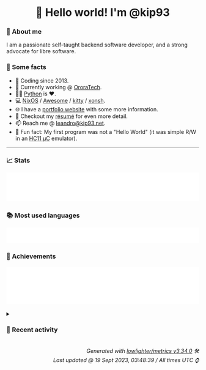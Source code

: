 <!-- README template, populated using this action:
     https://github.com/kip93/kip93/blob/main/.github/workflows/readme.yml. -->

<h1 align="center">👋 Hello world! I'm @kip93</h1> <!-- LOGIN => username -->

### 👤 About me

I am a passionate self-taught backend software developer, and a strong advocate for libre software.


### 💬 Some facts

* 📅 Coding since 2013.
* 💼 Currently working @ [OroraTech](https://ororatech.com/).
* 👨‍💻 [Python](https://github.com/search?q=user%3Akip93&l=python) is ❤️. <!-- LOGIN => username -->
* 💻 [NixOS](https://github.com/NixOS/) /
     [Awesome](https://github.com/awesomeWM/) /
     [kitty](https://github.com/kovidgoyal/kitty/) /
     [xonsh](https://github.com/xonsh/).
* 🌐 I have a [portfolio website](https://kip93.net/) with some more information.
* 📝 Checkout my [résumé](https://kip93.net/resume/) for even more detail.
* 📫 Reach me @ [leandro@kip93.net](mailto:leandro@kip93.net).
* 🎲 Fun fact: My first program was not a "Hello World" (it was simple R/W in an [HC11 µC](https://en.wikipedia.org/wiki/68HC11) emulator).


-----------------------------------------------------------------------------------------------------------------------


### 📈 Stats

![](./stats.svg)


### 📚 Most used languages <!-- by percentage, in decreasing order -->

![](./languages.svg)


### 🏅 Achievements

![](./achievements.svg)


<details> <!-- Last activity -->
<!-- Almost verbatim copy of https://github.com/lowlighter/metrics/blob/latest/source/templates/markdown/partials/activity.ejs, but restructured to be foldable. -->
<summary><h3>📰 Recent activity</h3></summary>

* ➡️ Pushed 3657 commits in [OroraTech/nixpkgs](https://github.com/OroraTech/nixpkgs) on branch `feature/pkgs-native`
  * [#c9cc427](https://github.com/OroraTech/nixpkgs/commit/c9cc427) Merge pull request #254475 from figsoda/unimap

unimap: init at 0.6.0
  * [#e74d1c1](https://github.com/OroraTech/nixpkgs/commit/e74d1c1) Merge pull request #254468 from figsoda/esbuild-config

esbuild-config: init at 1.0.1
  * [#d0d4b80](https://github.com/OroraTech/nixpkgs/commit/d0d4b80) Merge pull request #254466 from figsoda/symbol

symbolicator: init at 23.8.0
  * [#b79cb79](https://github.com/OroraTech/nixpkgs/commit/b79cb79) telepresence2: 2.6.4 -&gt; 2.15.1
  * [#87a9c68](https://github.com/OroraTech/nixpkgs/commit/87a9c68) Merge pull request #254933 from r-ryantm/auto-update/fluent-bit
  * [#e4c9667](https://github.com/OroraTech/nixpkgs/commit/e4c9667) Merge pull request #254490 from Vtec234/master

drat-trim: 2020-06-05 -&gt; 2023-05-22
  * [#ea36f70](https://github.com/OroraTech/nixpkgs/commit/ea36f70) Merge pull request #252499 from Lord-Valen/npm-terser

nodePackages.terser: use buildNpmPackage
  * [#3dea3fb](https://github.com/OroraTech/nixpkgs/commit/3dea3fb) Merge pull request #246336 from ORichterSec/libkcapi

libkcapi: init at 1.4.0
  * [#37ef14a](https://github.com/OroraTech/nixpkgs/commit/37ef14a) Merge pull request #254872 from nyanotech/asdf

ansible-lint: 6.18.0 -&gt; 6.19.0
  * [#02d381a](https://github.com/OroraTech/nixpkgs/commit/02d381a) Merge pull request #254881 from kashw2/scryer-prolog

scryer-prolog: 0.9.1 -&gt; 0.9.2
  * [#a61e23d](https://github.com/OroraTech/nixpkgs/commit/a61e23d) vimPlugins.sg-nvim: fix cargoHash
  * [#5082f1b](https://github.com/OroraTech/nixpkgs/commit/5082f1b) vimPlugins.nvim-treesitter: update grammars
  * [#1390654](https://github.com/OroraTech/nixpkgs/commit/1390654) Merge pull request #254691 from r-ryantm/auto-update/kubevpn

kubevpn: 1.1.36 -&gt; 1.2.0
  * [#cc8fbdf](https://github.com/OroraTech/nixpkgs/commit/cc8fbdf) Merge pull request #254857 from r-ryantm/auto-update/grafana-dash-n-grab

grafana-dash-n-grab: 0.4.5 -&gt; 0.5.0
  * [#7034f28](https://github.com/OroraTech/nixpkgs/commit/7034f28) vimPlugins: update
  * [#db1fb76](https://github.com/OroraTech/nixpkgs/commit/db1fb76) Merge pull request #254907 from MoritzBoehme/add-nvim-plugins

vimPlugins: add several plugins
  * [#a43c736](https://github.com/OroraTech/nixpkgs/commit/a43c736) path-of-building.data: 2.33.5 -&gt; 2.34.0

Diff: https://github.com/PathOfBuildingCommunity/PathOfBuilding/compare/v2.33.5...v2.34.0
  * [#5bfefdc](https://github.com/OroraTech/nixpkgs/commit/5bfefdc) yuzu: 1538 -&gt; 1557, yuzu-ea: 3838 -&gt; 3864
  * [#2c18b21](https://github.com/OroraTech/nixpkgs/commit/2c18b21) Merge pull request #254771 from SuperSandro2000/vim-plugins-cross

vimPlugins.vim-utils: execute check and doc generation in cross compi…
  * [#1940468](https://github.com/OroraTech/nixpkgs/commit/1940468) routinator: 0.12.1 -&gt; 0.12.2
  * *On 18 Sept 2023, 08:13:41*
* ➡️ Pushed 1826 commits in [OroraTech/nixpkgs](https://github.com/OroraTech/nixpkgs) on branch `master`
  * [#7034f28](https://github.com/OroraTech/nixpkgs/commit/7034f28) vimPlugins: update
  * [#db1fb76](https://github.com/OroraTech/nixpkgs/commit/db1fb76) Merge pull request #254907 from MoritzBoehme/add-nvim-plugins

vimPlugins: add several plugins
  * [#a43c736](https://github.com/OroraTech/nixpkgs/commit/a43c736) path-of-building.data: 2.33.5 -&gt; 2.34.0

Diff: https://github.com/PathOfBuildingCommunity/PathOfBuilding/compare/v2.33.5...v2.34.0
  * [#5bfefdc](https://github.com/OroraTech/nixpkgs/commit/5bfefdc) yuzu: 1538 -&gt; 1557, yuzu-ea: 3838 -&gt; 3864
  * [#2c18b21](https://github.com/OroraTech/nixpkgs/commit/2c18b21) Merge pull request #254771 from SuperSandro2000/vim-plugins-cross

vimPlugins.vim-utils: execute check and doc generation in cross compi…
  * [#1940468](https://github.com/OroraTech/nixpkgs/commit/1940468) routinator: 0.12.1 -&gt; 0.12.2
  * [#31bcb71](https://github.com/OroraTech/nixpkgs/commit/31bcb71) Merge pull request #253769 from vinnymeller/init-nvim-remote-containers

vimPlugins.nvim-remote-containers: init at 2023-08-01
  * [#b789453](https://github.com/OroraTech/nixpkgs/commit/b789453) Merge pull request #254689 from Azd325/ruffvscode

vscode-extensions.charliermarsh.ruff: 2023.34.0 -&gt; 2023.38.0
  * [#636cd86](https://github.com/OroraTech/nixpkgs/commit/636cd86) Merge pull request #254841 from r-ryantm/auto-update/pulumictl

pulumictl: 0.0.43 -&gt; 0.0.44
  * [#325b534](https://github.com/OroraTech/nixpkgs/commit/325b534) Merge pull request #254850 from r-ryantm/auto-update/prometheus-redis-exporter

prometheus-redis-exporter: 1.53.0 -&gt; 1.54.0
  * [#00658bf](https://github.com/OroraTech/nixpkgs/commit/00658bf) Merge pull request #254887 from r-ryantm/auto-update/interactsh

interactsh: 1.1.5 -&gt; 1.1.6
  * [#88d3a57](https://github.com/OroraTech/nixpkgs/commit/88d3a57) snazy: 0.51.3 -&gt; 0.52.0

Diff: https://github.com/chmouel/snazy/compare/0.51.3...0.52.0

Changelog: https://github.com/chmouel/snazy/releases/tag/0.52.0
  * [#3295a4b](https://github.com/OroraTech/nixpkgs/commit/3295a4b) Merge pull request #254889 from r-ryantm/auto-update/kora-icon-theme

kora-icon-theme: 1.5.7 -&gt; 1.5.8
  * [#542f5a4](https://github.com/OroraTech/nixpkgs/commit/542f5a4) Merge pull request #254748 from figsoda/snazy

snazy: 0.51.2 -&gt; 0.51.3
  * [#6f8d098](https://github.com/OroraTech/nixpkgs/commit/6f8d098) Merge pull request #254893 from r-ryantm/auto-update/ddccontrol-db

ddccontrol-db: 20230727 -&gt; 20230821
  * [#e01b87f](https://github.com/OroraTech/nixpkgs/commit/e01b87f) Merge pull request #254894 from r-ryantm/auto-update/sshocker

sshocker: 0.3.2 -&gt; 0.3.3
  * [#8d3f8cf](https://github.com/OroraTech/nixpkgs/commit/8d3f8cf) Merge pull request #254902 from r-ryantm/auto-update/wgcf

wgcf: 2.2.18 -&gt; 2.2.19
  * [#2ee6da6](https://github.com/OroraTech/nixpkgs/commit/2ee6da6) Merge pull request #254927 from r-ryantm/auto-update/birdtray

birdtray: 1.11.3 -&gt; 1.11.4
  * [#8d4a5ab](https://github.com/OroraTech/nixpkgs/commit/8d4a5ab) Merge pull request #254929 from r-ryantm/auto-update/speedtest-go

speedtest-go: 1.6.5 -&gt; 1.6.6
  * [#2b62b24](https://github.com/OroraTech/nixpkgs/commit/2b62b24) Merge pull request #254930 from Enzime/update/joplin-desktop

joplin-desktop: 2.11.11 -&gt; 2.12.16
  * *On 18 Sept 2023, 07:49:51*
* ➡️ Pushed 7 commits in [kip93/nixplusplus](https://github.com/kip93/nixplusplus) on branch `main`
  * [#58e9b61](https://github.com/kip93/nixplusplus/commit/58e9b61) Trying random things
  * [#cd4c968](https://github.com/kip93/nixplusplus/commit/cd4c968) Try using latest version of hydra
  * [#6ae939c](https://github.com/kip93/nixplusplus/commit/6ae939c) Try with numbers instead
  * [#6d22d77](https://github.com/kip93/nixplusplus/commit/6d22d77) Remove redundant entris
  * [#b21634b](https://github.com/kip93/nixplusplus/commit/b21634b) Really try to make it static once more
  * [#461f5d0](https://github.com/kip93/nixplusplus/commit/461f5d0) Fix typo
  * [#ccfeffe](https://github.com/kip93/nixplusplus/commit/ccfeffe) Try https instead
  * *On 17 Sept 2023, 22:01:47*
* ➡️ Pushed 8 commits in [kip93/nixplusplus](https://github.com/kip93/nixplusplus) on branch `main`
  * [#2d0c529](https://github.com/kip93/nixplusplus/commit/2d0c529) Try restructuring a bit
  * [#c2fe7cb](https://github.com/kip93/nixplusplus/commit/c2fe7cb) Getting there
  * [#2a88e4a](https://github.com/kip93/nixplusplus/commit/2a88e4a) Change uri format to make hydra happy
Happy hydra, happy Leandro (:
  * [#e0b0efe](https://github.com/kip93/nixplusplus/commit/e0b0efe) Digging through code
  * [#da85abd](https://github.com/kip93/nixplusplus/commit/da85abd) Change the nixexprpath?
  * [#2e293c6](https://github.com/kip93/nixplusplus/commit/2e293c6) Undo that
  * [#a87539f](https://github.com/kip93/nixplusplus/commit/a87539f) Stabbing hydra in the dark
  * [#e33e527](https://github.com/kip93/nixplusplus/commit/e33e527) Try out this hydra thingy
  * *On 17 Sept 2023, 20:01:46*
</details>


<h6 align="right"><em>
    Generated with <a href="https://github.com/lowlighter/metrics/tree/latest/">lowlighter/metrics v3.34.0</a> 🛠️<br> <!-- VERSION => MAJOR.minor.patch -->
    Last updated @ 19 Sept 2023, 03:48:39 / All times UTC ⌚ <!-- meta.generated => DD/MM/YYYY, hh:mm -->
</em></h6>
